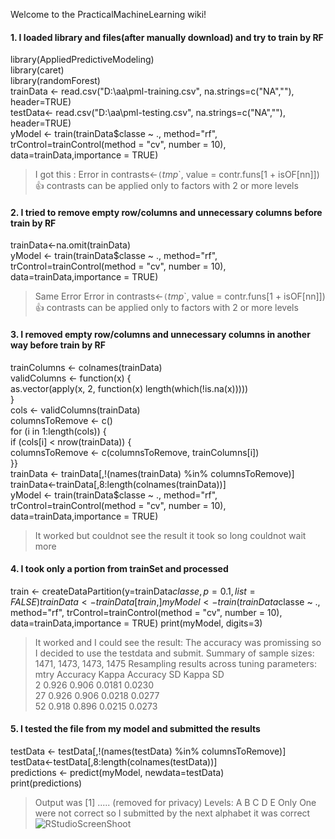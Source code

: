 Welcome to the PracticalMachineLearning wiki!

#### 1. I loaded library and files(after manually download) and try to train by RF
library(AppliedPredictiveModeling)<br/>
library(caret)<br/>
library(randomForest)<br/>
trainData <- read.csv("D:\\aa\\pml-training.csv", na.strings=c("NA",""), header=TRUE)<br/>
testData<- read.csv("D:\\aa\\pml-testing.csv", na.strings=c("NA",""), header=TRUE)<br/>
yModel <- train(trainData$classe ~ ., method="rf", trControl=trainControl(method = "cv", number = 10), data=trainData,importance = TRUE)<br/>

> I got this : Error in contrasts<-`(`*tmp*`, value = contr.funs[1 + isOF[nn]]) :+1:  contrasts can be applied only to factors with 2 or more levels

#### 2. I tried to remove empty row/columns and unnecessary columns before train by RF
trainData<-na.omit(trainData)<br/>
yModel <- train(trainData$classe ~ ., method="rf", trControl=trainControl(method = "cv", number = 10), data=trainData,importance = TRUE)<br/>
> Same Error Error in contrasts<-`(`*tmp*`, value = contr.funs[1 + isOF[nn]]) :+1:  contrasts can be applied only to factors with 2 or more levels

#### 3. I removed empty row/columns and unnecessary columns in another way before train by RF
trainColumns <- colnames(trainData)<br/>
validColumns <- function(x) {<br/>
  as.vector(apply(x, 2, function(x) length(which(!is.na(x)))))<br/>
}<br/>
cols <- validColumns(trainData)<br/>
columnsToRemove <- c()<br/>
for (i in 1:length(cols)) {<br/>
  if (cols[i] < nrow(trainData)) {<br/>
    columnsToRemove <- c(columnsToRemove, trainColumns[i])<br/>
  }}<br/>
trainData <- trainData[,!(names(trainData) %in% columnsToRemove)]<br/>
trainData<-trainData[,8:length(colnames(trainData))]<br/>
yModel <- train(trainData$classe ~ ., method="rf", trControl=trainControl(method = "cv", number = 10), data=trainData,importance = TRUE)<br/>
> It worked but couldnot see the result it took so long couldnot wait more

#### 4. I took only a portion from trainSet and processed 
train <- createDataPartition(y=trainData$classe, p=0.1, list=FALSE)
trainData <- trainData[train,]
myModel <- train(trainData$classe ~ ., method="rf", trControl=trainControl(method = "cv", number = 10), data=trainData,importance = TRUE)
print(myModel, digits=3)
> It worked and I could see the result: The accuracy was promissing so I decided to use the testdata and submit.
Summary of sample sizes: 1471, 1473, 1473, 1475 
> Resampling results across tuning parameters:
>  mtry  Accuracy  Kappa  Accuracy SD  Kappa SD<br/>
>   2    0.926     0.906  0.0181       0.0230  
>  27    0.926     0.906  0.0218       0.0277  
>  52    0.918     0.896  0.0215       0.0273

#### 5. I tested the file from my model and submitted the results
testData <- testData[,!(names(testData) %in% columnsToRemove)]<br/>
testData<-testData[,8:length(colnames(testData))]<br/>
predictions <- predict(myModel, newdata=testData)<br/>
print(predictions)<br/>
> Output was [1]  ..... (removed for privacy)
Levels: A B C D E
Only One were not correct so I submitted by the next alphabet it was correct 
![RStudioScreenShoot](http://ics.cs.uh.edu/myR/myr.png)
